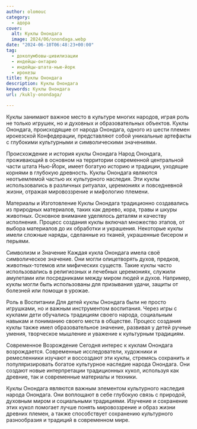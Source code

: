 ```yaml
---
author: olomouc
category:
  - адора
cover:
  alt: Куклы Онондага
  image: 2024/06/onondaga.webp
date: "2024-06-10T06:48:23+00:00"
tag:
  - доколумбовы-цивилизации
  - индейцы-онтарио
  - индейцы-штата-нью-йорк
  - ирокезы
title: Куклы Онондага
description: Куклы Онондага
keywords: Куклы Онондага
url: /kukly-onondaga/

---
```

Куклы занимают важное место в культуре многих народов, играя роль не только игрушек, но и духовных и образовательных объектов. Куклы Онондага, происходящие от народа Онондага, одного из шести племен ирокезской Конфедерации, представляют собой уникальные артефакты с глубокими культурными и символическими значениями.

Происхождение и история куклы Онондага
Народ Онондага, проживающий в основном на территории современной центральной части штата Нью-Йорк, имеет богатую историю и традиции, уходящие корнями в глубокую древность. Куклы Онондага являются неотъемлемой частью их культурного наследия. Эти куклы использовались в различных ритуалах, церемониях и повседневной жизни, отражая мировоззрение и мифологию племени.

Материалы и Изготовление
Куклы Онондага традиционно создавались из природных материалов, таких как дерево, кора, травы и шкуры животных. Основное внимание уделялось деталям и качеству исполнения. Процесс создания куклы включал множество этапов, от выбора материалов до их обработки и украшения. Некоторые куклы имели сложные наряды, сделанные из тканей, украшенные бисером и перьями.

Символизм и Значение
Каждая кукла Онондага имела своё символическое значение. Они могли олицетворять духов, предков, животных-тотемов или мифических существ. Такие куклы часто использовались в религиозных и лечебных церемониях, служили амулетами или посредниками между миром людей и духов. Например, куклы могли быть использованы для призывания удачи, защиты от болезней или помощи в урожае.

Роль в Воспитании
Для детей куклы Онондага были не просто игрушками, но и важным инструментом воспитания. Через игры с куклами дети обучались традициям своего народа, социальным навыкам и пониманию своего места в обществе. Процесс создания куклы также имел образовательное значение, развивая у детей ручные умения, творческое мышление и уважение к культурным традициям.

Современное Возрождение
Сегодня интерес к куклам Онондага возрождается. Современные исследователи, художники и ремесленники изучают и воссоздают эти куклы, стремясь сохранить и популяризировать богатое культурное наследие народа Онондага. Они создают новые интерпретации традиционных кукол, используя как древние, так и современные материалы и техники.

Куклы Онондага являются важным элементом культурного наследия народа Онондага. Они воплощают в себе глубокую связь с природой, духовным миром и социальными традициями. Изучение и сохранение этих кукол помогает лучше понять мировоззрение и образ жизни древних племен, а также способствует сохранению культурного разнообразия и традиций в современном мире.
